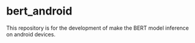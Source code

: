 # bert_android

This repository is for the development of make the BERT model inference on android devices.
